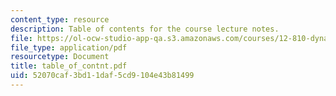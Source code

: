 ```yaml
---
content_type: resource
description: Table of contents for the course lecture notes.
file: https://ol-ocw-studio-app-qa.s3.amazonaws.com/courses/12-810-dynamics-of-the-atmosphere-spring-2008/52070caf3bd11daf5cd9104e43b81499_table_of_contnt.pdf
file_type: application/pdf
resourcetype: Document
title: table_of_contnt.pdf
uid: 52070caf-3bd1-1daf-5cd9-104e43b81499
---
```


